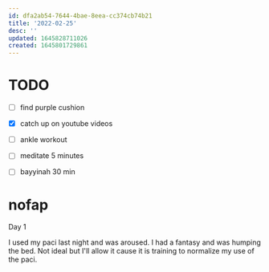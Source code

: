 ```yaml
---
id: dfa2ab54-7644-4bae-8eea-cc374cb74b21
title: '2022-02-25'
desc: ''
updated: 1645828711026
created: 1645801729861
---
```


# TODO

- [ ] find purple cushion
- [x] catch up on youtube videos
- [ ] ankle workout

- [ ] meditate 5 minutes
- [ ] bayyinah 30 min



# nofap

Day 1

I used my paci last night and was aroused. I had a fantasy and was humping the bed. Not ideal but I'll allow it cause it is training to normalize my use of the paci.
